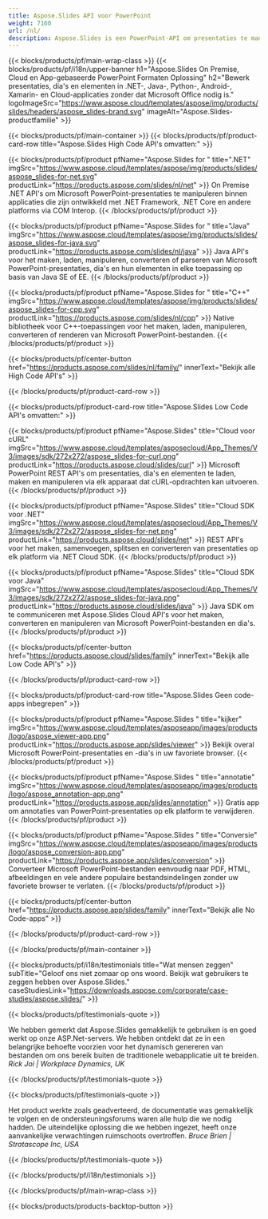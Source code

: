 ```yaml
---
title: Aspose.Slides API voor PowerPoint
weight: 7160
url: /nl/
description: Aspose.Slides is een PowerPoint-API om presentaties te manipuleren en de cloud biedt de cloud-API voor dia's.
---
```


{{< blocks/products/pf/main-wrap-class >}}
{{< blocks/products/pf/i18n/upper-banner h1="Aspose.Slides On Premise, Cloud en App-gebaseerde PowerPoint Formaten Oplossing" h2="Bewerk presentaties, dia's en elementen in .NET-, Java-, Python-, Android-, Xamarin- en Cloud-applicaties zonder dat Microsoft Office nodig is." logoImageSrc="https://www.aspose.cloud/templates/aspose/img/products/slides/headers/aspose_slides-brand.svg" imageAlt="Aspose.Slides-productfamilie" >}}

{{< blocks/products/pf/main-container >}}
{{< blocks/products/pf/product-card-row title="Aspose.Slides High Code API's omvatten:" >}}

{{< blocks/products/pf/product pfName="Aspose.Slides for " title=".NET" imgSrc="https://www.aspose.cloud/templates/aspose/img/products/slides/aspose_slides-for-net.svg" productLink="https://products.aspose.com/slides/nl/net" >}}
On Premise .NET API's om Microsoft PowerPoint-presentaties te manipuleren binnen applicaties die zijn ontwikkeld met .NET Framework, .NET Core en andere platforms via COM Interop.
{{< /blocks/products/pf/product >}}

{{< blocks/products/pf/product pfName="Aspose.Slides for " title="Java" imgSrc="https://www.aspose.cloud/templates/aspose/img/products/slides/aspose_slides-for-java.svg" productLink="https://products.aspose.com/slides/nl/java" >}}
Java API's voor het maken, laden, manipuleren, converteren of parseren van Microsoft PowerPoint-presentaties, dia's en hun elementen in elke toepassing op basis van Java SE of EE.
{{< /blocks/products/pf/product >}}

{{< blocks/products/pf/product pfName="Aspose.Slides for " title="C++" imgSrc="https://www.aspose.cloud/templates/aspose/img/products/slides/aspose_slides-for-cpp.svg" productLink="https://products.aspose.com/slides/nl/cpp" >}}
Native bibliotheek voor C++-toepassingen voor het maken, laden, manipuleren, converteren of renderen van Microsoft PowerPoint-bestanden.
{{< /blocks/products/pf/product >}}

{{< blocks/products/pf/center-button href="https://products.aspose.com/slides/nl/family/" innerText="Bekijk alle High Code API's" >}}

{{< /blocks/products/pf/product-card-row >}}

{{< blocks/products/pf/product-card-row title="Aspose.Slides Low Code API's omvatten:" >}}

{{< blocks/products/pf/product pfName="Aspose.Slides" title="Cloud voor cURL" imgSrc="https://www.aspose.cloud/templates/asposecloud/App_Themes/V3/images/sdk/272x272/aspose_slides-for-curl.png" productLink="https://products.aspose.cloud/slides/curl" >}}
Microsoft PowerPoint REST API's om presentaties, dia's en elementen te laden, maken en manipuleren via elk apparaat dat cURL-opdrachten kan uitvoeren.
{{< /blocks/products/pf/product >}}

{{< blocks/products/pf/product pfName="Aspose.Slides" title="Cloud SDK voor .NET" imgSrc="https://www.aspose.cloud/templates/asposecloud/App_Themes/V3/images/sdk/272x272/aspose_slides-for-net.png" productLink="https://products.aspose.cloud/slides/net" >}}
REST API's voor het maken, samenvoegen, splitsen en converteren van presentaties op elk platform via .NET Cloud SDK.
{{< /blocks/products/pf/product >}}

{{< blocks/products/pf/product pfName="Aspose.Slides" title="Cloud SDK voor Java" imgSrc="https://www.aspose.cloud/templates/asposecloud/App_Themes/V3/images/sdk/272x272/aspose_slides-for-java.png" productLink="https://products.aspose.cloud/slides/java" >}}
Java SDK om te communiceren met Aspose.Slides Cloud API's voor het maken, converteren en manipuleren van Microsoft PowerPoint-bestanden en dia's.
{{< /blocks/products/pf/product >}}

{{< blocks/products/pf/center-button href="https://products.aspose.cloud/slides/family" innerText="Bekijk alle Low Code API's" >}}

{{< /blocks/products/pf/product-card-row >}}

{{< blocks/products/pf/product-card-row title="Aspose.Slides Geen code-apps inbegrepen" >}}

{{< blocks/products/pf/product pfName="Aspose.Slides " title="kijker" imgSrc="https://www.aspose.cloud/templates/asposeapp/images/products/logo/aspose_viewer-app.png" productLink="https://products.aspose.app/slides/viewer" >}}
Bekijk overal Microsoft PowerPoint-presentaties en -dia's in uw favoriete browser.
{{< /blocks/products/pf/product >}}

{{< blocks/products/pf/product pfName="Aspose.Slides " title="annotatie" imgSrc="https://www.aspose.cloud/templates/asposeapp/images/products/logo/aspose_annotation-app.png" productLink="https://products.aspose.app/slides/annotation" >}}
Gratis app om annotaties van PowerPoint-presentaties op elk platform te verwijderen.
{{< /blocks/products/pf/product >}}

{{< blocks/products/pf/product pfName="Aspose.Slides " title="Conversie" imgSrc="https://www.aspose.cloud/templates/asposeapp/images/products/logo/aspose_conversion-app.png" productLink="https://products.aspose.app/slides/conversion" >}}
Converteer Microsoft PowerPoint-bestanden eenvoudig naar PDF, HTML, afbeeldingen en vele andere populaire bestandsindelingen zonder uw favoriete browser te verlaten.
{{< /blocks/products/pf/product >}}

{{< blocks/products/pf/center-button href="https://products.aspose.app/slides/family" innerText="Bekijk alle No Code-apps" >}}

{{< /blocks/products/pf/product-card-row >}}

{{< /blocks/products/pf/main-container >}}

{{< blocks/products/pf/i18n/testimonials title="Wat mensen zeggen" subTitle="Geloof ons niet zomaar op ons woord. Bekijk wat gebruikers te zeggen hebben over Aspose.Slides." caseStudiesLink="https://downloads.aspose.com/corporate/case-studies/aspose.slides/" >}}

{{< blocks/products/pf/testimonials-quote >}}
<p class="first">
We hebben gemerkt dat Aspose.Slides gemakkelijk te gebruiken is en goed werkt op onze ASP.Net-servers. We hebben ontdekt dat ze in een belangrijke behoefte voorzien voor het dynamisch genereren van bestanden om ons bereik buiten de traditionele webapplicatie uit te breiden.
 <em>
  Rick Joi | Workplace Dynamics, UK
 </em>
</p>

{{< /blocks/products/pf/testimonials-quote >}}

{{< blocks/products/pf/testimonials-quote >}}
<p class="second">
Het product werkte zoals geadverteerd, de documentatie was gemakkelijk te volgen en de ondersteuningsforums waren alle hulp die we nodig hadden. De uiteindelijke oplossing die we hebben ingezet, heeft onze aanvankelijke verwachtingen ruimschoots overtroffen.
 <em>
  Bruce Brien | Stratascope Inc, USA
 </em>
</p>

{{< /blocks/products/pf/testimonials-quote >}}

{{< /blocks/products/pf/i18n/testimonials >}}

{{< /blocks/products/pf/main-wrap-class >}}

{{< blocks/products/products-backtop-button >}}